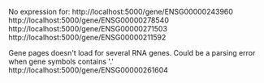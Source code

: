 No expression for:
http://localhost:5000/gene/ENSG00000243960
http://localhost:5000/gene/ENSG00000278540
http://localhost:5000/gene/ENSG00000271503
http://localhost:5000/gene/ENSG00000211592

Gene pages doesn't load for several RNA genes. Could be a parsing error when gene symbols contains '.'
http://localhost:5000/gene/ENSG00000261604



